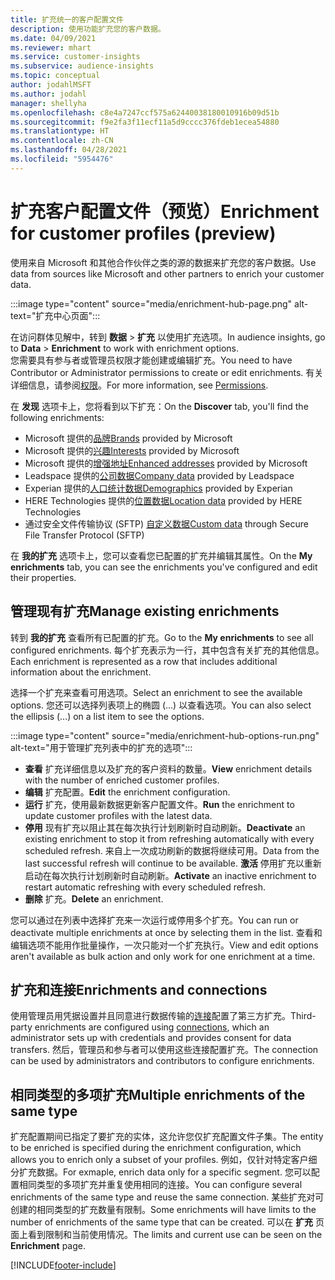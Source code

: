 ```yaml
---
title: 扩充统一的客户配置文件
description: 使用功能扩充您的客户数据。
ms.date: 04/09/2021
ms.reviewer: mhart
ms.service: customer-insights
ms.subservice: audience-insights
ms.topic: conceptual
author: jodahlMSFT
ms.author: jodahl
manager: shellyha
ms.openlocfilehash: c8e4a7247ccf575a62440038180010916b09d51b
ms.sourcegitcommit: f9e2fa3f11ecf11a5d9cccc376fdeb1ecea54880
ms.translationtype: HT
ms.contentlocale: zh-CN
ms.lasthandoff: 04/28/2021
ms.locfileid: "5954476"
---
```

# <a name="enrichment-for-customer-profiles-preview"></a><span data-ttu-id="4c1ea-103">扩充客户配置文件（预览）</span><span class="sxs-lookup"><span data-stu-id="4c1ea-103">Enrichment for customer profiles (preview)</span></span>

<span data-ttu-id="4c1ea-104">使用来自 Microsoft 和其他合作伙伴之类的源的数据来扩充您的客户数据。</span><span class="sxs-lookup"><span data-stu-id="4c1ea-104">Use data from sources like Microsoft and other partners to enrich your customer data.</span></span>

:::image type="content" source="media/enrichment-hub-page.png" alt-text="扩充中心页面":::

<span data-ttu-id="4c1ea-106">在访问群体见解中，转到 **数据** > **扩充** 以使用扩充选项。</span><span class="sxs-lookup"><span data-stu-id="4c1ea-106">In audience insights, go to **Data** > **Enrichment** to work with enrichment options.</span></span>    
<span data-ttu-id="4c1ea-107">您需要具有参与者或管理员权限才能创建或编辑扩充。</span><span class="sxs-lookup"><span data-stu-id="4c1ea-107">You need to have Contributor or Administrator permissions to create or edit enrichments.</span></span> <span data-ttu-id="4c1ea-108">有关详细信息，请参阅[权限](permissions.md)。</span><span class="sxs-lookup"><span data-stu-id="4c1ea-108">For more information, see [Permissions](permissions.md).</span></span>

<span data-ttu-id="4c1ea-109">在 **发现** 选项卡上，您将看到以下扩充：</span><span class="sxs-lookup"><span data-stu-id="4c1ea-109">On the **Discover** tab, you'll find the following enrichments:</span></span>

- <span data-ttu-id="4c1ea-110">Microsoft 提供的[品牌](enrichment-microsoft.md)</span><span class="sxs-lookup"><span data-stu-id="4c1ea-110">[Brands](enrichment-microsoft.md) provided by Microsoft</span></span>
- <span data-ttu-id="4c1ea-111">Microsoft 提供的[兴趣](enrichment-microsoft.md)</span><span class="sxs-lookup"><span data-stu-id="4c1ea-111">[Interests](enrichment-microsoft.md) provided by Microsoft</span></span>
- <span data-ttu-id="4c1ea-112">Microsoft 提供的[增强地址](enrichment-enhanced-addresses.md)</span><span class="sxs-lookup"><span data-stu-id="4c1ea-112">[Enhanced addresses](enrichment-enhanced-addresses.md) provided by Microsoft</span></span>
- <span data-ttu-id="4c1ea-113">Leadspace 提供的[公司数据](enrichment-leadspace.md)</span><span class="sxs-lookup"><span data-stu-id="4c1ea-113">[Company data](enrichment-leadspace.md) provided by Leadspace</span></span>
- <span data-ttu-id="4c1ea-114">Experian 提供的[人口统计数据](enrichment-experian.md)</span><span class="sxs-lookup"><span data-stu-id="4c1ea-114">[Demographics](enrichment-experian.md) provided by Experian</span></span>
- <span data-ttu-id="4c1ea-115">HERE Technologies 提供的[位置数据](enrichment-here.md)</span><span class="sxs-lookup"><span data-stu-id="4c1ea-115">[Location data](enrichment-here.md) provided by HERE Technologies</span></span>
- <span data-ttu-id="4c1ea-116">通过安全文件传输协议 (SFTP) [自定义数据](enrichment-SFTP-custom-import.md)</span><span class="sxs-lookup"><span data-stu-id="4c1ea-116">[Custom data](enrichment-SFTP-custom-import.md) through Secure File Transfer Protocol (SFTP)</span></span>

<span data-ttu-id="4c1ea-117">在 **我的扩充** 选项卡上，您可以查看您已配置的扩充并编辑其属性。</span><span class="sxs-lookup"><span data-stu-id="4c1ea-117">On the **My enrichments** tab, you can see the enrichments you've configured and edit their properties.</span></span>

## <a name="manage-existing-enrichments"></a><span data-ttu-id="4c1ea-118">管理现有扩充</span><span class="sxs-lookup"><span data-stu-id="4c1ea-118">Manage existing enrichments</span></span>

<span data-ttu-id="4c1ea-119">转到 **我的扩充** 查看所有已配置的扩充。</span><span class="sxs-lookup"><span data-stu-id="4c1ea-119">Go to the **My enrichments** to see all configured enrichments.</span></span> <span data-ttu-id="4c1ea-120">每个扩充表示为一行，其中包含有关扩充的其他信息。</span><span class="sxs-lookup"><span data-stu-id="4c1ea-120">Each enrichment is represented as a row that includes additional information about the enrichment.</span></span>

<span data-ttu-id="4c1ea-121">选择一个扩充来查看可用选项。</span><span class="sxs-lookup"><span data-stu-id="4c1ea-121">Select an enrichment to see the available options.</span></span> <span data-ttu-id="4c1ea-122">您还可以选择列表项上的椭圆 (...) 以查看选项。</span><span class="sxs-lookup"><span data-stu-id="4c1ea-122">You can also select the ellipsis (...) on a list item to see the options.</span></span>

:::image type="content" source="media/enrichment-hub-options-run.png" alt-text="用于管理扩充列表中的扩充的选项":::

- <span data-ttu-id="4c1ea-124">**查看** 扩充详细信息以及扩充的客户资料的数量。</span><span class="sxs-lookup"><span data-stu-id="4c1ea-124">**View** enrichment details with the number of enriched customer profiles.</span></span>
- <span data-ttu-id="4c1ea-125">**编辑** 扩充配置。</span><span class="sxs-lookup"><span data-stu-id="4c1ea-125">**Edit** the enrichment configuration.</span></span>
- <span data-ttu-id="4c1ea-126">**运行** 扩充，使用最新数据更新客户配置文件。</span><span class="sxs-lookup"><span data-stu-id="4c1ea-126">**Run** the enrichment to update customer profiles with the latest data.</span></span>
- <span data-ttu-id="4c1ea-127">**停用** 现有扩充以阻止其在每次执行计划刷新时自动刷新。</span><span class="sxs-lookup"><span data-stu-id="4c1ea-127">**Deactivate** an existing enrichment to stop it from refreshing automatically with every scheduled refresh.</span></span> <span data-ttu-id="4c1ea-128">来自上一次成功刷新的数据将继续可用。</span><span class="sxs-lookup"><span data-stu-id="4c1ea-128">Data from the last successful refresh will continue to be available.</span></span> <span data-ttu-id="4c1ea-129">**激活** 停用扩充以重新启动在每次执行计划刷新时自动刷新。</span><span class="sxs-lookup"><span data-stu-id="4c1ea-129">**Activate** an inactive enrichment to restart automatic refreshing with every scheduled refresh.</span></span>
- <span data-ttu-id="4c1ea-130">**删除** 扩充。</span><span class="sxs-lookup"><span data-stu-id="4c1ea-130">**Delete** an enrichment.</span></span>

<span data-ttu-id="4c1ea-131">您可以通过在列表中选择扩充来一次运行或停用多个扩充。</span><span class="sxs-lookup"><span data-stu-id="4c1ea-131">You can run or deactivate multiple enrichments at once by selecting them in the list.</span></span> <span data-ttu-id="4c1ea-132">查看和编辑选项不能用作批量操作，一次只能对一个扩充执行。</span><span class="sxs-lookup"><span data-stu-id="4c1ea-132">View and edit options aren't available as bulk action and only work for one enrichment at a time.</span></span>

## <a name="enrichments-and-connections"></a><span data-ttu-id="4c1ea-133">扩充和连接</span><span class="sxs-lookup"><span data-stu-id="4c1ea-133">Enrichments and connections</span></span>

<span data-ttu-id="4c1ea-134">使用管理员用凭据设置并且同意进行数据传输的[连接](connections.md)配置了第三方扩充。</span><span class="sxs-lookup"><span data-stu-id="4c1ea-134">Third-party enrichments are configured using [connections](connections.md), which an administrator sets up with credentials and provides consent for data transfers.</span></span> <span data-ttu-id="4c1ea-135">然后，管理员和参与者可以使用这些连接配置扩充。</span><span class="sxs-lookup"><span data-stu-id="4c1ea-135">The connection can be used by administrators and contributors to configure enrichments.</span></span>  

## <a name="multiple-enrichments-of-the-same-type"></a><span data-ttu-id="4c1ea-136">相同类型的多项扩充</span><span class="sxs-lookup"><span data-stu-id="4c1ea-136">Multiple enrichments of the same type</span></span>

<span data-ttu-id="4c1ea-137">扩充配置期间已指定了要扩充的实体，这允许您仅扩充配置文件子集。</span><span class="sxs-lookup"><span data-stu-id="4c1ea-137">The entity to be enriched is specified during the enrichment configuration, which allows you to enrich only a subset of your profiles.</span></span> <span data-ttu-id="4c1ea-138">例如，仅针对特定客户细分扩充数据。</span><span class="sxs-lookup"><span data-stu-id="4c1ea-138">For exmaple, enrich data only for a specific segment.</span></span> <span data-ttu-id="4c1ea-139">您可以配置相同类型的多项扩充并重复使用相同的连接。</span><span class="sxs-lookup"><span data-stu-id="4c1ea-139">You can configure several enrichments of the same type and reuse the same connection.</span></span> <span data-ttu-id="4c1ea-140">某些扩充对可创建的相同类型的扩充数量有限制。</span><span class="sxs-lookup"><span data-stu-id="4c1ea-140">Some enrichments will have limits to the number of enrichments of the same type that can be created.</span></span> <span data-ttu-id="4c1ea-141">可以在 **扩充** 页面上看到限制和当前使用情况。</span><span class="sxs-lookup"><span data-stu-id="4c1ea-141">The limits and current use can be seen on the **Enrichment** page.</span></span>

[!INCLUDE[footer-include](../includes/footer-banner.md)]

